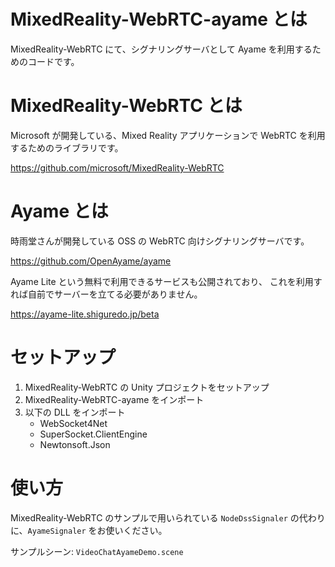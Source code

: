 # MixedReality-WebRTC-ayame とは
MixedReality-WebRTC にて、シグナリングサーバとして Ayame を利用するためのコードです。

# MixedReality-WebRTC とは
Microsoft が開発している、Mixed Reality アプリケーションで WebRTC を利用するためのライブラリです。

https://github.com/microsoft/MixedReality-WebRTC

# Ayame とは
時雨堂さんが開発している OSS の WebRTC 向けシグナリングサーバです。

https://github.com/OpenAyame/ayame

Ayame Lite という無料で利用できるサービスも公開されており、
これを利用すれば自前でサーバーを立てる必要がありません。

https://ayame-lite.shiguredo.jp/beta

# セットアップ
1. MixedReality-WebRTC の Unity プロジェクトをセットアップ
1. MixedReality-WebRTC-ayame をインポート
1. 以下の DLL をインポート
    - WebSocket4Net
    - SuperSocket.ClientEngine
    - Newtonsoft.Json

# 使い方
MixedReality-WebRTC のサンプルで用いられている `NodeDssSignaler` の代わりに、`AyameSignaler` をお使いください。

サンプルシーン: `VideoChatAyameDemo.scene`
